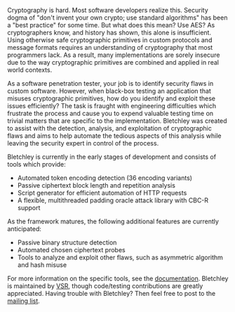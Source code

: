 Cryptography is hard.  Most software developers realize this.  Security dogma of "don't invent your own crypto; use standard algorithms" has been a "best practice" for some time.  But what does this mean?  Use AES?  As cryptographers know, and history has shown, this alone is insufficient.  Using otherwise safe cryptographic primitives in custom protocols and message formats requires an understanding of cryptography that most programmers lack.  As a result, many implementations are sorely insecure due to the way cryptographic primitives are combined and applied in real world contexts.

As a software penetration tester, your job is to identify security flaws in custom software.  However, when black-box testing an application that misuses cryptographic primitives, how do you identify and exploit these issues efficiently?  The task is fraught with engineering difficulties which frustrate the process and cause you to expend valuable testing time on trivial matters that are specific to the implementation.  Bletchley was created to assist with the detection, analysis, and exploitation of cryptographic flaws and aims to help automate the tedious aspects of this analysis while leaving the security expert in control of the process.

Bletchley is currently in the early stages of development and consists of tools which provide:
  * Automated token encoding detection (36 encoding variants)
  * Passive ciphertext block length and repetition analysis
  * Script generator for efficient automation of HTTP requests
  * A flexible, multithreaded padding oracle attack library with CBC-R support

As the framework matures, the following additional features are currently anticipated:
  * Passive binary structure detection
  * Automated chosen ciphertext probes
  * Tools to analyze and exploit other flaws, such as asymmetric algorithm and hash misuse


For more information on the specific tools, see the <a href='https://code.google.com/p/bletchley/wiki/Overview'>documentation</a>.  Bletchley is maintained by
<a href='http://vsecurity.com/'>VSR</a>, though code/testing contributions are greatly appreciated.  Having trouble with Bletchley? Then feel free to post to the <a href='https://groups.google.com/d/forum/bletchley-devel'>mailing list</a>.